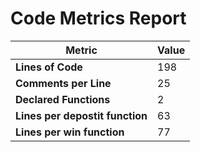 # Code Metrics Report

| Metric                          | Value     |
|---------------------------------|-----------|
| **Lines of Code**               | 198       |
| **Comments per Line**           | 25        |
| **Declared Functions**          | 2         |
| **Lines per depostit function** | 63        |
| **Lines per win function**      | 77        |


